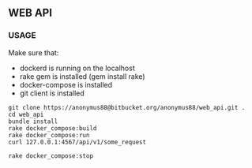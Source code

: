 ## WEB API

### USAGE

Make sure that:
 - dockerd is running on the localhost
 - rake gem is installed (gem install rake)
 - docker-compose is installed
 - git client is installed
 
```
git clone https://anonymus88@bitbucket.org/anonymus88/web_api.git .
cd web_api
bundle install
rake docker_compose:build
rake docker_compose:run
curl 127.0.0.1:4567/api/v1/some_request

rake docker_compose:stop
```
